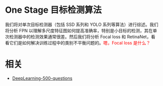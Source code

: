 

# One Stage 目标检测算法

我们将对单次目标检测器（包括 SSD 系列和 YOLO 系列等算法）进行综述。我们将分析 FPN 以理解多尺度特征图如何提高准确率，特别是小目标的检测，其在单次检测器中的检测效果通常很差。然后我们将分析 Focal loss 和 RetinaNet，看看它们是如何解决训练过程中的类别不平衡问题的。<span style="color:red;">嗯，Focal loss 是什么？</span>






# 相关

- [DeepLearning-500-questions](https://github.com/scutan90/DeepLearning-500-questions)
